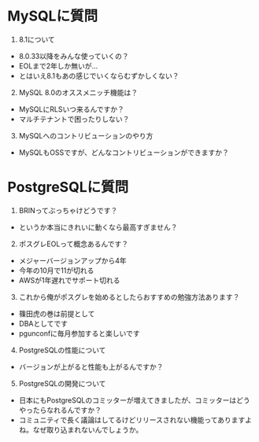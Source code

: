 # MySQLに質問
1. 8.1について
  - 8.0.33以降をみんな使っていくの？
  - EOLまで2年しか無いが…
  - とはいえ8.1もあの感じでいくならむずかしくない？
2. MySQL 8.0のオススメニッチ機能は？
- MySQLにRLSいつ来るんですか？
- マルチテナントで困ったりしない？
3. MySQLへのコントリビューションのやり方
- MySQLもOSSですが、どんなコントリビューションができますか？

# PostgreSQLに質問
1. BRINってぶっちゃけどうです？
- というか本当にきれいに動くなら最高すぎません？
2. ポスグレEOLって概念あるんです？
- メジャーバージョンアップから4年
- 今年の10月で11が切れる
- AWSが1年遅れでサポート切れる
3. これから俺がポスグレを始めるとしたらおすすめの勉強方法あります？
- 篠田虎の巻は前提として
- DBAとしてです
- pgunconfに毎月参加すると楽しいです
4. PostgreSQLの性能について
- バージョンが上がると性能も上がるんですか？
5. PostgreSQLの開発について
- 日本にもPostgreSQLのコミッターが増えてきましたが、コミッターはどうやったらなれるんですか？
- コミュニティで長く議論はしてるけどリリースされない機能ってありますよね。なぜ取り込まれないんでしょうか。
 
